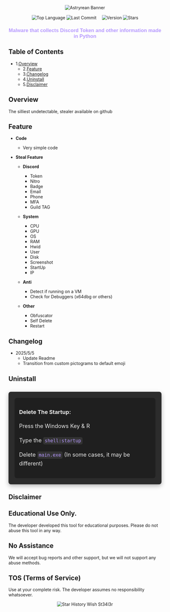<div align="center">
  <img src="https://capsule-render.vercel.app/api?type=waving&color=b699ff&height=200&section=header&text=Astryrean&fontSize=60&fontColor=ffffff&fontFamily=Arial" alt="Astryrean Banner">

  <p>
    <img src="https://img.shields.io/github/languages/top/zakocord/Astryrean?color=b699ff&style=flat" alt="Top Language">
    <img src="https://img.shields.io/github/last-commit/zakocord/Astryrean?color=b699ff&style=flat" alt="Last Commit">
  　<img src="https://img.shields.io/github/v/tag/zakocord/Astryrean?color=b699ff&style=flat&label=Version" alt="Version">
    <img src="https://img.shields.io/github/stars/zakocord/Astryrean?color=b699ff&style=flat" alt="Stars">
  </p>

  <h3 style="font-family: 'Arial', sans-serif; color: #b699ff;">Malware that collects Discord Token and other information made in Python</h3>
</div>

## Table of Contents
- 1.[Overview](https://github.com/zakocord/Astryrean-Stealer#overview)
  - 2.[Feature](https://github.com/zakocord/Astryrean-Stealer#Feature)
  - 3.[Changelog](https://github.com/zakocord/Astryrean-Stealer#Changelog)
  - 4.[Uninstall](https://github.com/zakocord/Astryrean-Stealer#Uninstall)
  - 5.[Disclaimer](https://github.com/zakocord/Astryrean-Stealer#Disclaimer)


## Overview
<p>The silliest undetectable, stealer available on github<p>

## Feature
- **Code**
  - Very simple code

- **Steal Feature**
  - **Discord**
    - Token
    - Nitro
    - Badge
    - Email
    - Phone
    - MFA
    - Guild TAG
  
  - **System**
    - CPU
    - GPU
    - OS
    - RAM
    - Hwid
    - User
    - Disk
    - Screenshot
    - StartUp
    - IP
  
  - **Anti**
    - Detect if running on a VM
    - Check for Debuggers (x64dbg or others)
  
  - **Other**
    - Obfuscator
    - Self Delete
    - Restart

## Changelog 
- 2025/5/5
  - Update Readme
  - Transition from custom pictograms to default emoji

## Uninstall

<div style="background-color: #2c2c2c; padding: 20px; border-radius: 8px; box-shadow: 0 5px 15px rgba(0, 0, 0, 0.3); margin-top: 30px;">
  
  <div style="font-size: 18px; color: #eaeaea; line-height: 1.6; padding: 15px; background-color: #1f1f1f; border-radius: 8px;">
    <p><strong>Delete The Startup:</strong></p>
    <p>Press the Windows Key & R</p>
    <p>Type the <code style="background-color: #333; color: #b699ff; padding: 3px 5px; border-radius: 5px;">shell:startup</code></p>
    <p>Delete <code style="background-color: #333; color: #b699ff; padding: 3px 5px; border-radius: 5px;">main.exe</code> (In some cases, it may be different)</p>
  </div>
</div>

## Disclaimer
## Educational Use Only.
<p>The developer developed this tool for educational purposes. Please do not abuse this tool in any way.<p>

## No Assistance
<p>We will accept bug reports and other support, but we will not support any abuse methods.<p>

## TOS (Terms of Service)
<p>Use at your complete risk. The developer assumes no responsibility whatsoever.<p>

<div align="center" href="https://star-history.com/#zakocord/Astryrean-Stealer&Timeline">
  <picture>
    <source media="(prefers-color-scheme: dark)" srcset="https://api.star-history.com/svg?repos=zakocord/Astryrean-Stealer&type=Timeline&theme=dark" />
    <source media="(prefers-color-scheme: light)" srcset="https://api.star-history.com/svg?repos=zakocord/Astryrean-Stealer&type=Timeline" />
    <img alt="Star History Wish St34l3r" src="https://api.star-history.com/svg?repos=zakocord/Astryrean-Stealer&type=Timeline" />
  </picture>
<div>
